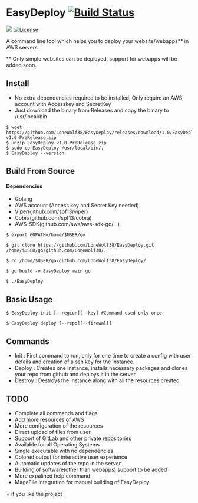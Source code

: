 # EasyDeploy [![Build Status](https://travis-ci.org/LoneWolf38/EasyDeploy.svg?branch=dev)](https://travis-ci.org/LoneWolf38/EasyDeploy)



![](https://img.shields.io/badge/Golang-1.11-blue.svg?style=for-the-badge&logo=go)
[![License](https://img.shields.io/badge/License-Apache%202.0-blue.svg?style=for-the-badge)](https://opensource.org/licenses/Apache-2.0)


A command line tool which helps you to deploy your website/webapps** in AWS servers.

** Only simple websites can be deployed, support for webapps will be added soon.

## Install

- No extra dependencies required to be installed, Only require an AWS account with Accesskey and SecretKey
- Just download the binary from Releases and copy the binary to /usr/local/bin

```
$ wget https://github.com/LoneWolf38/EasyDeploy/releases/download/1.0/EasyDeploy-v1.0-PreRelease.zip
$ unzip EasyDeploy-v1.0-PreRelease.zip
$ sudo cp EasyDeploy /usr/local/bin/.
$ EasyDeploy --version
```
## Build From Source

#### Dependencies 
- Golang 
- AWS account (Access key and Secret Key needed)
- Viper(github.com/spf13/viper)
- Cobra(github.com/spf13/cobra)
- AWS-SDK(github.com/aws/aws-sdk-go/...)

```
$ export GOPATH=/home/$USER/go
```

```
$ git clone https://github.com/LoneWolf38/EasyDeploy.git /home/$USER/go/github.com/LoneWolf38/.

$ cd /home/$USER/go/github.com/LoneWolf38/EasyDeploy/

$ go build -o EasyDeploy main.go

$ ./EasyDeploy
```

## Basic Usage 
```
$ EasyDeploy init [--region][--key] #Command used only once

$ EasyDeploy deploy [--repo][--firewall]

```

## Commands
- Init : First command to run, only for one time to create a config with user details and creation of a ssh key for the instance.
- Deploy : Creates one instance, installs necessary packages and clones your repo from github and deploys it in the server.
- Destroy : Destroys the instance along with all the resources created.

## TODO
- Complete all commands and flags
- Add more resources of AWS
- More configuration of the resources
- Direct upload of files from user 
- Support of GitLab and other private repositories
- Available for all Operating Systems
- Single executable with no dependencies
- Colored output for interactive user experience
- Automatic updates of the repo in the server
- Building of software(other than webapps) support to be added
- More expalined help command
- MageFile integration for manual building of EasyDeploy


:star: if you like the project